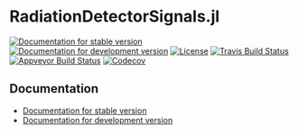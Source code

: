 # RadiationDetectorSignals.jl

[![Documentation for stable version](https://img.shields.io/badge/docs-stable-blue.svg)](https://JuliaHEP.github.io/RadiationDetectorSignals.jl/stable)
[![Documentation for development version](https://img.shields.io/badge/docs-dev-blue.svg)](https://JuliaHEP.github.io/RadiationDetectorSignals.jl/dev)
[![License](http://img.shields.io/badge/license-MIT-brightgreen.svg?style=flat)](LICENSE.md)
[![Travis Build Status](https://travis-ci.com/JuliaHEP/RadiationDetectorSignals.jl.svg?branch=master)](https://travis-ci.com/JuliaHEP/RadiationDetectorSignals.jl)
[![Appveyor Build Status](https://ci.appveyor.com/api/projects/status/github/JuliaHEP/RadiationDetectorSignals.jl?branch=master&svg=true)](https://ci.appveyor.com/project/JuliaHEP/RadiationDetectorSignals-jl)
[![Codecov](https://codecov.io/gh/JuliaHEP/RadiationDetectorSignals.jl/branch/master/graph/badge.svg)](https://codecov.io/gh/JuliaHEP/RadiationDetectorSignals.jl)


## Documentation

* [Documentation for stable version](https://JuliaHEP.github.io/RadiationDetectorSignals.jl/stable)
* [Documentation for development version](https://JuliaHEP.github.io/RadiationDetectorSignals.jl/dev)
